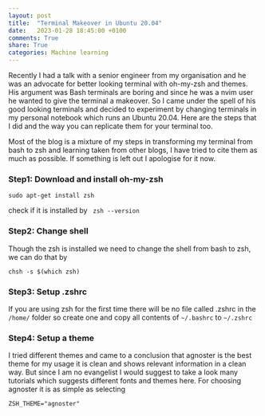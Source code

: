 ```yaml
---
layout: post
title:  "Terminal Makeover in Ubuntu 20.04"
date:   2023-01-28 18:45:00 +0100
comments: True
share: True
categories: Machine learning
---
```


Recently I had a talk with a senior engineer from my organisation and he was an advocate for better looking terminal with oh-my-zsh and themes. His argument was Bash terminals are boring and since he was a nvim user he wanted to give the terminal a makeover. So I came under the spell of his good looking terminals and decided to experiment by changing terminals in my personal notebook which runs an Ubuntu 20.04. Here are the steps that I did and the way you can replicate them for your terminal too. 

Most of the blog is a mixture of my steps in transforming my terminal from bash to zsh and learning taken from other blogs, I have tried to cite them as much as possible. If something is left out I apologise for it now. 

### Step1: Download and install oh-my-zsh
```
sudo apt-get install zsh
```
check if it is installed by ``` zsh --version```

### Step2: Change shell
Though the zsh is installed we need to change the shell from bash to zsh, we can do that by
``` 
chsh -s $(which zsh)

```
### Step3: Setup .zshrc
 If you are using zsh for the first time there will be no file called .zshrc in the ```/home/``` folder so create one and copy all contents of ```~/.bashrc``` to ```~/.zshrc```

### Step4: Setup a theme 
I tried different themes and came to a conclusion that agnoster is the best theme for my usage it is clean and shows relevant information in a clean way. But since I am no evangelist I would suggest to take a look many tutorials which suggests different fonts and themes here. For choosing agnoster it is as simple as selecting 

```
ZSH_THEME="agnoster"
```


